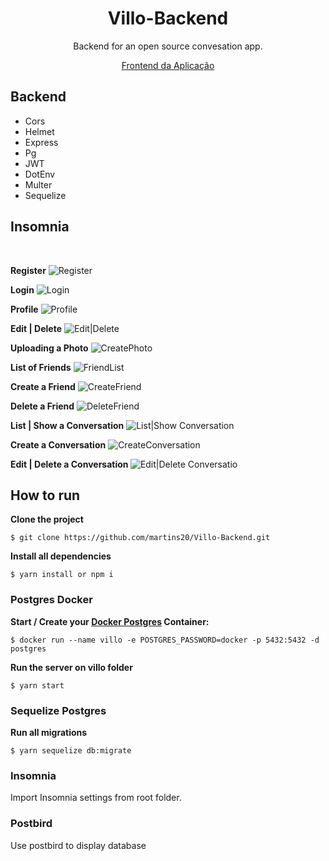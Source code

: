 <h1 align="center">Villo-Backend</h1>
<p align="center">Backend for an open source convesation app.</p>
<p align="center"><a href="https://github.com/vmnog/villo-frontend">Frontend da Aplicação</a></p>

## Backend

<ul>
<li>Cors</li>
<li>Helmet</li>
<li>Express</li>
<li>Pg</li>
<li>JWT</li>
<li>DotEnv</li>
<li>Multer</li>
<li>Sequelize</li>
</ul>

<h2>Insomnia</h2>
<br>

<strong>Register</strong>
<img src="https://github.com/martins20/Villo-Backend/blob/newMaster/assets/Register.gif" alt="Register">

<strong>Login</strong>
<img src="https://github.com/martins20/Villo-Backend/blob/newMaster/assets/Login.gif" alt="Login">

<strong>Profile</strong>
<img src="https://github.com/martins20/Villo-Backend/blob/newMaster/assets/Profile.gif" alt="Profile">

<strong>Edit | Delete</strong>
<img src="https://github.com/martins20/Villo-Backend/blob/newMaster/assets/Edit|Delete.gif" alt="Edit|Delete">

<strong>Uploading a Photo</strong>
<img src="https://github.com/martins20/Villo-Backend/blob/newMaster/assets/CreatePhoto.gif" alt="CreatePhoto">

<strong>List of Friends</strong>
<img src="https://github.com/martins20/Villo-Backend/blob/newMaster/assets/FriendList.gif" alt="FriendList">

<strong>Create a Friend</strong>
<img src="https://github.com/martins20/Villo-Backend/blob/newMaster/assets/CreateFriend.gif" alt="CreateFriend">

<strong>Delete a Friend</strong>
<img src="https://github.com/martins20/Villo-Backend/blob/newMaster/assets/DeleteFriend.gif" alt="DeleteFriend">

<strong>List | Show a Conversation</strong>
<img src="https://github.com/martins20/Villo-Backend/blob/newMaster/assets/List|ShowConversation.gif" alt="List|Show Conversation">

<strong>Create a Conversation</strong>
<img src="https://github.com/martins20/Villo-Backend/blob/newMaster/assets/CreateConversation.gif" alt="CreateConversation">

<strong>Edit | Delete a Conversation </strong>
<img src="https://github.com/martins20/Villo-Backend/blob/newMaster/assets/Edit|DeleteConversatio.gif" alt="Edit|Delete Conversatio">
## How to run

<b>Clone the project</b>

```
$ git clone https://github.com/martins20/Villo-Backend.git
```

<b>Install all dependencies</b>

```
$ yarn install or npm i
```

### Postgres Docker

<b>Start / Create your <a href="https://hub.docker.com/_/postgres">Docker Postgres</a> Container:</b>

```
$ docker run --name villo -e POSTGRES_PASSWORD=docker -p 5432:5432 -d postgres
```

<b>Run the server on villo folder</b>

```
$ yarn start

```

### Sequelize Postgres

<b>Run all migrations</b>

```
$ yarn sequelize db:migrate
```

### Insomnia

Import Insomnia settings from root folder.

### Postbird

Use postbird to display database
